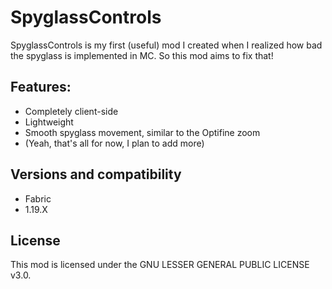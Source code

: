 # SpyglassControls

SpyglassControls is my first (useful) mod I created when I realized how bad the spyglass is implemented in MC.
So this mod aims to fix that!

## Features:

* Completely client-side
* Lightweight
* Smooth spyglass movement, similar to the Optifine zoom
* (Yeah, that's all for now, I plan to add more)

## Versions and compatibility

* Fabric
* 1.19.X

## License

This mod is licensed under the GNU LESSER GENERAL PUBLIC LICENSE v3.0.
